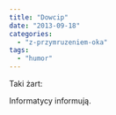 ```yaml
---
title: "Dowcip"
date: "2013-09-18"
categories:
  - "z-przymruzeniem-oka"
tags:
  - "humor"
---
```


Taki żart:

Informatycy informują.
